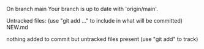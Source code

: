 On branch main
Your branch is up to date with 'origin/main'.

Untracked files:
  (use "git add <file>..." to include in what will be committed)
	NEW.md

nothing added to commit but untracked files present (use "git add" to track)
